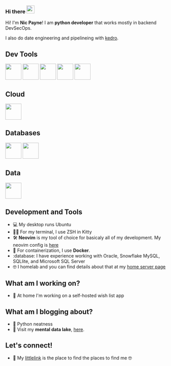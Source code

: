 ### Hi there <a href="https://www.pype.dev/"><img src="https://media.giphy.com/media/hvRJCLFzcasrR4ia7z/giphy.gif" width="25px" height="25px"></a>

<!--
**nicpayne713/nicpayne713** is a ✨ _special_ ✨ repository because its `README.md` (this file) appears on your GitHub profile.

Here are some ideas to get you started:

- 🔭 I’m currently working on ...
- 🌱 I’m currently learning ...
- 👯 I’m looking to collaborate on ...
- 🤔 I’m looking for help with ...
- 💬 Ask me about ...
- 📫 How to reach me: ...
- 😄 Pronouns: ...
- ⚡ Fun fact: ...
-->
<!-- <p align="center"> -->
<!-- <img src="https://github.com/wanderindev/wanderindev/blob/master/assets/about-cover.png" /> -->
<!-- <b>Leisurely exploring the software development world</b> -->
<!-- </p> -->
<!-- <p align="center">&nbsp;</p> -->
<!-- <p align="center">&nbsp;</p> -->


Hi! I'm **Nic Payne**! I am **python developer** that works mostly in backend DevSecOps.

I also do date engineering and pipelineing with [kedro](https://kedro.org/).

## Dev Tools
<code><a href="https://neovim.io/" target="_blank"><img height="50" src="https://www.vectorlogo.zone/logos/vim/vim-ar21.svg"></a></code>
<code><a href="https://www.python.org/" target="_blank"><img height="50" src="https://www.vectorlogo.zone/logos/python/python-ar21.svg"></a></code>
<code><a href="https://jupyter.org/" target="_blank"><img height="50" src="https://www.vectorlogo.zone/logos/jupyter/jupyter-ar21.svg"></a></code>
<code><a href="https://git-scm.com/" target="_blank"><img height="50" src="https://www.vectorlogo.zone/logos/git-scm/git-scm-ar21.svg"></a></code>
<code><a href="https://www.docker.com/" target="_blank"><img height="50" src="https://www.vectorlogo.zone/logos/docker/docker-official.svg"></a></code>

## Cloud
<code><a href="https://aws.amazon.com/" target="_blank"><img height="50" src="https://www.vectorlogo.zone/logos/amazon_aws/amazon_aws-ar21.svg"></a></code>

## Databases
<code><a href="https://www.mysql.com/" target="_blank"><img height="50" src="https://www.vectorlogo.zone/logos/mysql/mysql-ar21.svg"></a></code>
<code><a href="https://www.sqlite.org/" target="_blank"><img height="50" src="https://www.vectorlogo.zone/logos/sqlite/sqlite-ar21.svg"></a></code>

## Data
<code><a href="https://www.json.org/" target="_blank"><img height="50" src="https://www.vectorlogo.zone/logos/json/json-ar21.svg"></a></code>

## Development and Tools


-   :computer: My desktop runs Ubuntu  <img src="https://logos-download.com/wp-content/uploads/2016/02/Ubuntu.png" width="15px" height="15px"/>
-   :man_technologist: For my terminal, I use ZSH in Kitty 
-   :hammer_and_wrench: **Neovim** is my tool of choice for basicaly all of my development. My neovim config is [here](https://github.com/nicpayne713/dotfiles/tree/main/nvim/.config/nvim) 
-   🐳 For containerization, I use **Docker**.
-   :database: I have experience working with Oracle, Snowflake MySQL, SQLlite, and Microsoft SQL Server 
-   🤓 I homelab and you can find details about that at my [home server page](https://github.com/nicpayne713/home-server) 

## What am I working on?

-  💫 At home I'm working on a self-hosted wish list app

## What am I blogging about?

-   🐍 Python neatness 
-   🎯 Visit my **mental data lake**, [here](https://pype.dev).
<!-- <p align="center"> -->
<!-- <img src="https://github.com/wanderindev/wanderindev/blob/master/assets/logo-primary.png" /> -->
<!-- </p> -->

<!-- ## What am I currently learning? -->

<!-- -  :school: I'm reviewing the topics of data structures, recursion, and algorithm, as a preparation for a technical interview. -->
        
<!-- ## Some helpful resources -->

<!-- - 🐕 [Flask Web Development](https://www.amazon.com/Flask-Web-Development-Developing-Applications-dp-1491991739/dp/1491991739/ref=mt_other?_encoding=UTF8&me=&qid=1596075644) is a great hands-on book by [Miguel Grinberg](https://www.linkedin.com/in/miguelgrinberg/) on building a web application using Flask.  It covers everything, from creating a virtual environment to application deployment.  I use Flask a lot, and I often refer to this book.  Miguel's [blog](https://blog.miguelgrinberg.com/) is also a great source of information. -->
<!-- - 🐍 [Effective Python](https://www.amazon.com/Effective-Python-Specific-Software-Development/dp/0134853989/ref=sr_1_3?dchild=1&keywords=effective+python&qid=1596076710&s=books&sr=1-3) by [Brett Slatkin](https://www.linkedin.com/in/bslatkin/) is a great book full of advice that will help anyone write better Python code.  The book contains a bunch of self-contained lessons that shine a light into the language strengths and expressiveness.  It is truly excellent! -->
<!-- - 🦈 [Essential SQLAlchemy](https://www.amazon.com/s?k=essential+sqlalchemy&i=stripbooks&crid=2XVVALUOWYFOM&sprefix=essential+sql%2Cstripbooks%2C243&ref=nb_sb_ss_i_1_13) by [Jason Myers](https://www.linkedin.com/in/jasonamyers/) and [Rick Copeland](https://www.linkedin.com/in/rickcopeland/) covers everything you need to know about this useful library in less than 200 pages, including the SQLALchemy core, the SQLAlchemy ORM, Alembic, and a short cookbook. -->
<!-- - 🐘 [Six-Step Relational Database Design](https://www.amazon.com/Six-Step-Relational-Database-Design-development/dp/1481942727/ref=sr_1_1?dchild=1&keywords=six+step+relational+database+design&qid=1587265197&sr=8-1) by [Fidel A. Captain](https://www.fidelcaptain.com/) is an excellent practical book.  It covers the entire database design process from studying the customer's requirements to design implementation.  To illustrate each design step, the author uses three case studies of different degrees of complexity. -->
<!-- - :alarm_clock: [Cracking the Coding Interview](https://www.amazon.com/Cracking-Coding-Interview-Programming-Questions/dp/0984782850/ref=sr_1_1?crid=2FD1OUTDC54F4&keywords=cracking+the+coding+interview&qid=1655494723&sprefix=crac%2Caps%2C919&sr=8-1). This book is pretty dense, but it's an excellent resource for preparing for a technical interview in any language. -->
## Let's connect!
-   🌱  My [littlelink](https://littlelink.paynepride.com) is the place to find the places to find me 🤓
